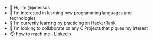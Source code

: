 - 👋 Hi, I’m @jonessos
- 👀 I’m interested in learning new programming languages and technologies
- 🌱 I’m currently learning by practicing on [HackerRank](https://www.hackerrank.com/jonessos)
- 💞️ I’m looking to collaborate on any C Projects that piques my interest
- 📫 How to reach me - [LinkedIn](https://www.linkedin.com/in/jonessos/)
